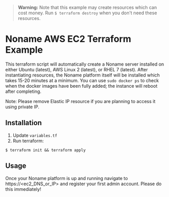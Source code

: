 > **Warning:**
> Note that this example may create resources which can cost money. Run `$ terraform destroy` when you don't need these resources.

# Noname AWS EC2 Terraform Example

This terraform script will automatically create a Noname server installed on either Ubuntu (latest), AWS Linux 2 (latest), or RHEL 7 (latest). After instantiating resources, the Noname platform itself will be installed which takes 15-20 minutes at a minimum. You can use `sudo docker ps` to check when the docker images have been fully added; the instance will reboot after completing.

Note: Please remove Elastic IP resource if you are planning to access it using private IP.

## Installation


1. Update `variables.tf`
2. Run terraform:

```
$ terraform init && terraform apply
```

## Usage

Once your Noname platform is up and running navigate to https://<ec2_DNS_or_IP> and register your first admin account. Please do this immediately!
